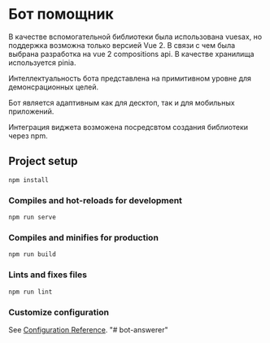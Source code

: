 # Бот помощник

В качестве вспомогательной библиотеки была использована vuesax, но поддержка возможна только версией Vue 2. В связи с чем была выбрана разработка на vue 2 compositions api. В качестве хранилища используется pinia.

Интеллектуальность бота представлена на примитивном уровне для демонсрационных целей.

Бот является адаптивным как для десктоп, так и для мобильных приложений.

Интеграция виджета возможена посредсвтом создания библиотеки через npm.


## Project setup
```
npm install
```

### Compiles and hot-reloads for development
```
npm run serve
```

### Compiles and minifies for production
```
npm run build
```

### Lints and fixes files
```
npm run lint
```

### Customize configuration
See [Configuration Reference](https://cli.vuejs.org/config/).
"# bot-answerer" 

